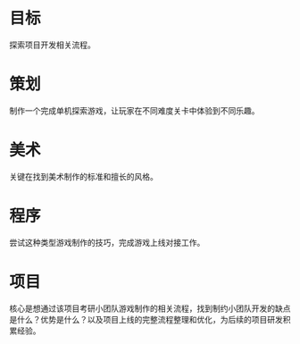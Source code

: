 # 目标
  探索项目开发相关流程。

# 策划
  制作一个完成单机探索游戏，让玩家在不同难度关卡中体验到不同乐趣。

# 美术
  关键在找到美术制作的标准和擅长的风格。

# 程序
  尝试这种类型游戏制作的技巧，完成游戏上线对接工作。

# 项目
  核心是想通过该项目考研小团队游戏制作的相关流程，找到制约小团队开发的缺点
  是什么？优势是什么？以及项目上线的完整流程整理和优化，为后续的项目研发积
  累经验。
